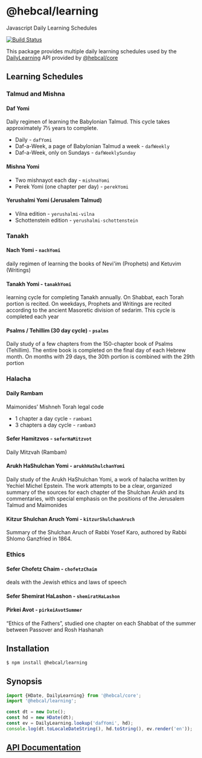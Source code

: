 # @hebcal/learning
Javascript Daily Learning Schedules

[![Build Status](https://github.com/hebcal/hebcal-learning/actions/workflows/node.js.yml/badge.svg)](https://github.com/hebcal/hebcal-learning/actions/workflows/node.js.yml)

This package provides multiple daily learning schedules
used by the [DailyLearning](https://hebcal.github.io/api/core/classes/DailyLearning.html) API provided by
[@hebcal/core](https://www.npmjs.com/package/@hebcal/core)

## Learning Schedules

### Talmud and Mishna

#### Daf Yomi
Daily regimen of learning the Babylonian Talmud. This cycle takes approximately 7½ years to complete.

* Daily - `dafYomi`
* Daf-a-Week, a page of Babylonian Talmud a week - `dafWeekly`
* Daf-a-Week, only on Sundays - `dafWeeklySunday`

#### Mishna Yomi
* Two mishnayot each day - `mishnaYomi`
* Perek Yomi (one chapter per day) - `perekYomi`

#### Yerushalmi Yomi (Jerusalem Talmud)
* Vilna edition - `yerushalmi-vilna`
* Schottenstein edition - `yerushalmi-schottenstein`

### Tanakh

#### Nach Yomi - `nachYomi`
daily regimen of learning the books of Nevi'im (Prophets) and Ketuvim (Writings)

#### Tanakh Yomi - `tanakhYomi`
learning cycle for completing Tanakh annually. On Shabbat, each Torah portion is recited. On weekdays, Prophets and Writings are recited according to the ancient Masoretic division of sedarim. This cycle is completed each year

#### Psalms / Tehillim (30 day cycle) - `psalms`
Daily study of a few chapters from the 150-chapter book of Psalms (Tehillim). The entire book is completed on the final day of each Hebrew month. On months with 29 days, the 30th portion is combined with the 29th portion


### Halacha

#### Daily Rambam
Maimonides’ Mishneh Torah legal code
* 1 chapter a day cycle - `rambam1`
* 3 chapters a day cycle - `rambam3`

#### Sefer Hamitzvos - `seferHaMitzvot`
Daily Mitzvah (Rambam)

#### Arukh HaShulchan Yomi - `arukhHaShulchanYomi`
Daily study of the Arukh HaShulchan Yomi, a work of halacha written by Yechiel Michel Epstein. The work attempts to be a clear, organized summary of the sources for each chapter of the Shulchan Arukh and its commentaries, with special emphasis on the positions of the Jerusalem Talmud and Maimonides

#### Kitzur Shulchan Aruch Yomi - `kitzurShulchanAruch`
Summary of the Shulchan Aruch of Rabbi Yosef Karo,
authored by Rabbi Shlomo Ganzfried in 1864.

### Ethics

#### Sefer Chofetz Chaim - `chofetzChaim`
deals with the Jewish ethics and laws of speech

#### Sefer Shemirat HaLashon - `shemiratHaLashon`

#### Pirkei Avot - `pirkeiAvotSummer`
“Ethics of the Fathers”, studied one chapter on each Shabbat of the summer between Passover and Rosh Hashanah

## Installation
```bash
$ npm install @hebcal/learning
```

## Synopsis
```javascript
import {HDate, DailyLearning} from '@hebcal/core';
import '@hebcal/learning';

const dt = new Date();
const hd = new HDate(dt);
const ev = DailyLearning.lookup('dafYomi', hd);
console.log(dt.toLocaleDateString(), hd.toString(), ev.render('en'));
```

## [API Documentation](https://hebcal.github.io/api/learning/index.html)
